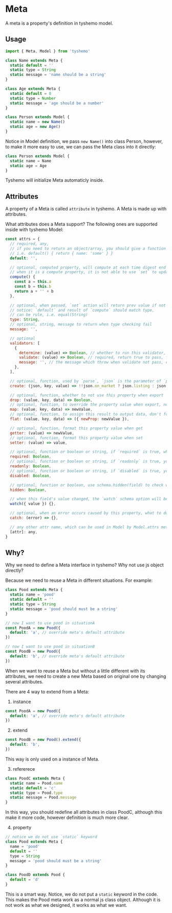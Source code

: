 # Meta

A meta is a property's definition in tyshemo model.

## Usage

```js
import { Meta, Model } from 'tyshemo'

class Name extends Meta {
  static default = ''
  static type = String
  static message = 'name should be a string'
}

class Age extends Meta {
  static default = 0
  static type = Number
  static message = 'age should be a number'
}

class Person extends Model {
  static name = new Name()
  static age = new Age()
}
```

Notice in Model definition, we pass `new Name()` into class Person, however, to make it more easy to use, we can pass the Meta class into it directly:

```js
class Person extends Model {
  static name = Name
  static age = Age
}
```

Tyshemo will initialize Meta automaticly inside.

## Attributes

A property of a Meta is called `attribute` in tyshemo. A Meta is made up with attributes.

What attributes does a Meta support? The following ones are supported inside with tyshemo Model:

```js
const attrs = {
  // required, any,
  // if you need to return an object/array, you should give a function to return,
  // i.e. default() { return { name: 'some' } }
  default: '',

  // optional, computed property, will compute at each time digest end
  // when it is a compute property, it is not able to use `set` to update value
  compute() {
    const a = this.a
    const b = this.b
    return a + '' + b
  },

  // optional, when passed, `set` action will return prev value if not pass type checking
  // notice: `default` and result of `compute` should match type,
  // can be rule, i.e. equal(String)
  type: String,
  // optional, string, message to return when type checking fail
  message: '',

  // optional
  validators: [
    {
      determine: (value) => Boolean, // whether to run this validator, return true to run, false to forbid
      validate: (value) => Boolean, // required, return true to pass, false to not pass
      message: '', // the message which throw when validate not pass, can be function to return message dynamicly
    },
  ],

  // optional, function, used by `parse`, `json` is the parameter of `parse`
  create: (json, key, value) => !!json.on_market ? json.listing : json.pending,

  // optional, function, whether to not use this property when export
  drop: (value, key, data) => Boolean,
  // optional, function, to override the property value when export, not work when `drop` is false
  map: (value, key, data) => newValue,
  // optional, function, to assign this result to output data, don't forget to set `drop` to be true if you want to drop original property
  flat: (value, key, data) => ({ newProp: newValue }),

  // optional, function, format this property value when get
  getter: (value) => newValue,
  // optional, function, format this property value when set
  setter: (value) => value,

  // optional, function or boolean or string, if `required` is true, when you invoke `validate` and the value is empty, an error will be in the errors list
  required: Boolean,
  // optional, function or boolean or string, if `readonly` is true, you will not be able to change value by using `set` (however `assign` works)
  readonly: Boolean,
  // optional, function or boolean or string, if `disabled` is true, you will not be able to change value by using `set` (however `assign` works), when you invoke `validate`, the validators will be ignored, and when you invoke `export`, the `drop` option will be set to be `true` automaticly
  disabled: Boolean,

  // optional, function or boolean, use schema.hidden(field) to check whether the field should be hidden
  hidden: Boolean,

  // when this field's value changed, the `watch` schema option will be invoke
  watch({ value }) {},

  // optional, when an error occurs caused by this property, what to do with the error
  catch: (error) => {},

  // any other attr name, which can be used in Model by Model.attrs method
  [attr]: any,
}
```

## Why?

Why we need to define a Meta interface in tyshemo? Why not use js object directly?

Because we need to reuse a Meta in different situations. For example:

```js
class Pood extends Meta {
  static name = 'pood'
  static default = ''
  static type = String
  static message = 'pood should must be a string'
}

// now I want to use pood in situationA
const PoodA = new Pood({
  default: 'a', // override meta's default attribute
})

// now I want to use pood in situationB
const PoodB = new Pood({
  default: 'b', // override meta's default attribute
})
```

When we want to reuse a Meta but without a little different with its attributes, we need to create a new Meta based on original one by changing several attributes.

There are 4 way to extend from a Meta:

1) instance

```js
const PoodA = new Pood({
  default: 'a', // override meta's default attribute
})
```

2) extend

```js
const PoodB = new Pood().extend({
  default: 'b',
})
```

This way is only used on a instance of Meta.

3) refererece

```js
class PoodC extends Meta {
  static name = Pood.name
  static default = 'c'
  static type = Pood.type
  static message = Pood.message
}
```

In this way, you should redefine all attributes in class PoodC, although this make it more code, however definition is much more clear.

4) property

```js
// notice we do not use `static` keyword
class Pood extends Meta {
  name = 'pood'
  default = ''
  type = String
  message = 'pood should must be a string'
}

class PoodD extends Pood {
  default = 'd'
}
```

This is a smart way. Notice, we do not put a `static` keyword in the code. This makes the Pood meta work as a normal js class object. Although it is not work as what we designed, it works as what we want.